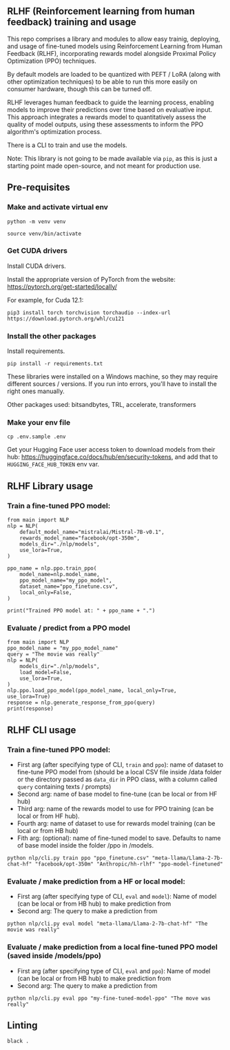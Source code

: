 ## RLHF (Reinforcement learning from human feedback) training and usage

This repo comprises a library and modules to allow easy trainig, deploying, and usage of fine-tuned models using Reinforcement Learning from Human Feedback (RLHF), incorporating rewards model alongside Proximal Policy Optimization (PPO) techniques.

By default models are loaded to be quantized with PEFT / LoRA (along with other optimization techniques) to be able to run this more easily on consumer hardware, though this can be turned off. 

RLHF leverages human feedback to guide the learning process, enabling models to improve their predictions over time based on evaluative input. This approach integrates a rewards model to quantitatively assess the quality of model outputs, using these assessments to inform the PPO algorithm's optimization process.

There is a CLI to train and use the models.

Note: This library is not going to be made available via `pip`, as this is just a starting point made open-source, and not meant for production use. 

## Pre-requisites

### Make and activate virtual env

`python -m venv venv`

`source venv/bin/activate`

### Get CUDA drivers

Install CUDA drivers.

Install the appropriate version of PyTorch from the website: https://pytorch.org/get-started/locally/

For example, for Cuda 12.1:

`pip3 install torch torchvision torchaudio --index-url https://download.pytorch.org/whl/cu121`

### Install the other packages

Install requirements.

`pip install -r requirements.txt`

These libraries were installed on a Windows machine, so they may require different sources / versions. If you run into errors, you'll have to install the right ones manually.

Other packages used: bitsandbytes, TRL, accelerate, transformers

### Make your env file

`cp .env.sample .env`

Get your Hugging Face user access token to download models from their hub: https://huggingface.co/docs/hub/en/security-tokens, and add that to `HUGGING_FACE_HUB_TOKEN` env var.

## RLHF Library usage

### Train a fine-tuned PPO model:

```
from main import NLP
nlp = NLP(
    default_model_name="mistralai/Mistral-7B-v0.1",
    rewards_model_name="facebook/opt-350m",
    models_dir="./nlp/models",
    use_lora=True,
)

ppo_name = nlp.ppo.train_ppo(
    model_name=nlp.model_name,
    ppo_model_name="my_ppo_model",
    dataset_name="ppo_finetune.csv",
    local_only=False,
)

print("Trained PPO model at: " + ppo_name + ".")
```

### Evaluate / predict from a PPO model

```
from main import NLP
ppo_model_name = "my_ppo_model_name"
query = "The movie was really"
nlp = NLP(
    models_dir="./nlp/models",
    load_model=False,
    use_lora=True,
)
nlp.ppo.load_ppo_model(ppo_model_name, local_only=True,     
use_lora=True)
response = nlp.generate_response_from_ppo(query)
print(response)
```

## RLHF CLI usage

### Train a fine-tuned PPO model:

- First arg (after specifying type of CLI, `train` and `ppo`): name of dataset to fine-tune PPO model from (should be a local CSV file inside /data folder or the directory passed as `data_dir` in PPO class, with a column called `query` containing texts / prompts)
- Second arg: name of base model to fine-tune (can be local or from HF hub)
- Third arg: name of the rewards model to use for PPO training (can be local or from HF hub).
- Fourth arg: name of dataset to use for rewards model training (can be local or from HB hub)
- Fith arg: (optional): name of fine-tuned model to save. Defaults to name of base model inside the folder /ppo in /models.

`python nlp/cli.py train ppo "ppo_finetune.csv" "meta-llama/Llama-2-7b-chat-hf" "facebook/opt-350m" "Anthropic/hh-rlhf" "ppo-model-finetuned"`

### Evaluate / make prediction from a HF or local model:

- First arg (after specifying type of CLI, `eval` and `model`): Name of model (can be local or from HB hub) to make prediction from
- Second arg: The query to make a prediction from

`python nlp/cli.py eval model "meta-llama/Llama-2-7b-chat-hf" "The movie was really"`

### Evaluate / make prediction from a local fine-tuned PPO model (saved inside /models/ppo)

- First arg (after specifying type of CLI, `eval` and `ppo`): Name of model (can be local or from HB hub) to make prediction from
- Second arg: The query to make a prediction from

`python nlp/cli.py eval ppo "my-fine-tuned-model-ppo" "The move was really"`

## Linting

`black .`